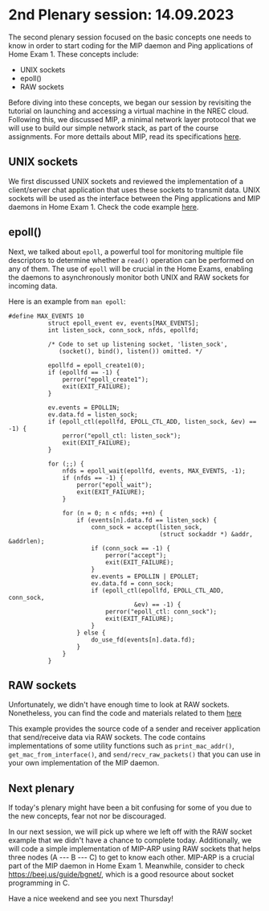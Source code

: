 # 2nd Plenary session: 14.09.2023 #

The second plenary session focused on the basic concepts one needs to know in
order to start coding for the MIP daemon and Ping applications of Home Exam 1.
These concepts include:

* UNIX sockets
* epoll()
* RAW sockets

Before diving into these concepts, we began our session by revisiting the
tutorial on launching and accessing a virtual machine in the NREC cloud.
Following this, we discussed MIP, a minimal network layer protocol that we will
use to build our simple network stack, as part of the course assignments. For
more dettails about MIP, read its specifications
[here](https://www.uio.no/studier/emner/matnat/ifi/IN3230/h23/hjemmeeksamen-1/ispec-mip-2023.txt).


## UNIX sockets ##

We first discussed UNIX sockets and reviewed the implementation of a
client/server chat application that uses these sockets to transmit data. UNIX
sockets will be used as the interface between the Ping applications and MIP
daemons in Home Exam 1. Check the code example
[here](https://codeberg.org/kr1stj0n/plenaries-in3230-in4230-h23/src/branch/main/p2_14-09-2023/unix_sockets).

## epoll() ##

Next, we talked about `epoll`, a powerful tool for monitoring multiple file
descriptors to determine whether a `read()` operation can be performed on any of
them. The use of `epoll` will be crucial in the Home Exams, enabling the
daemons to asynchronously monitor both UNIX and RAW sockets for incoming data.

Here is an example from `man epoll`:

```
#define MAX_EVENTS 10
           struct epoll_event ev, events[MAX_EVENTS];
           int listen_sock, conn_sock, nfds, epollfd;

           /* Code to set up listening socket, 'listen_sock',
              (socket(), bind(), listen()) omitted. */

           epollfd = epoll_create1(0);
           if (epollfd == -1) {
               perror("epoll_create1");
               exit(EXIT_FAILURE);
           }

           ev.events = EPOLLIN;
           ev.data.fd = listen_sock;
           if (epoll_ctl(epollfd, EPOLL_CTL_ADD, listen_sock, &ev) == -1) {
               perror("epoll_ctl: listen_sock");
               exit(EXIT_FAILURE);
           }

           for (;;) {
               nfds = epoll_wait(epollfd, events, MAX_EVENTS, -1);
               if (nfds == -1) {
                   perror("epoll_wait");
                   exit(EXIT_FAILURE);
               }

               for (n = 0; n < nfds; ++n) {
                   if (events[n].data.fd == listen_sock) {
                       conn_sock = accept(listen_sock,
                                          (struct sockaddr *) &addr, &addrlen);
                       if (conn_sock == -1) {
                           perror("accept");
                           exit(EXIT_FAILURE);
                       }
                       ev.events = EPOLLIN | EPOLLET;
                       ev.data.fd = conn_sock;
                       if (epoll_ctl(epollfd, EPOLL_CTL_ADD, conn_sock,
                                   &ev) == -1) {
                           perror("epoll_ctl: conn_sock");
                           exit(EXIT_FAILURE);
                       }
                   } else {
                       do_use_fd(events[n].data.fd);
                   }
               }
           }
```

## RAW sockets ##

Unfortunately, we didn't have enough time to look at RAW sockets. Nonetheless,
you can find the code and materials related to them
[here](https://codeberg.org/kr1stj0n/plenaries-in3230-in4230-h23/src/branch/main/p2_14-09-2023/raw_sockets)

This example provides the source code of a sender and receiver application that
send/receive data via RAW sockets. The code contains implementations of some
utility functions such as `print_mac_addr()`, `get_mac_from_interface()`, and
`send/recv_raw_packets()` that you can use in your own implementation of the MIP
daemon.

## Next plenary ##

If today's plenary might have been a bit confusing for some of you due to the
new concepts, fear not nor be discouraged.

In our next session, we will pick up where we left off with the RAW socket
example that we didn't have a chance to complete today. Additionally, we will
code a simple implementation of MIP-ARP using RAW sockets that helps three nodes
(A --- B --- C) to get to know each other. MIP-ARP is a crucial part of the MIP
daemon in Home Exam 1. Meanwhile, consider to check
<https://beej.us/guide/bgnet/>, which is a good resource about socket
programming in C.


Have a nice weekend and see you next Thursday!
